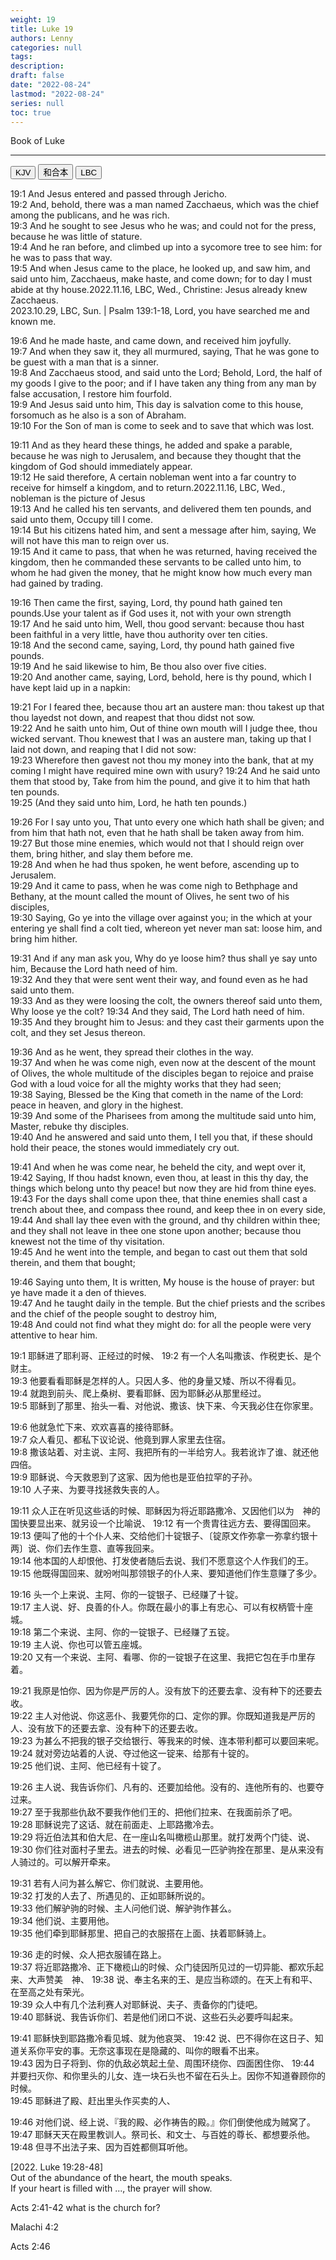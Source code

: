 ```yaml
---
weight: 19
title: Luke 19
authors: Lenny 
categories: null
tags: 
description: 
draft: false
date: "2022-08-24"
lastmod: "2022-08-24"
series: null
toc: true
---
```


Book of Luke
<!--more-->
---

<!-- Tab links -->
<div class="tab">
  <button class="tablinks active" onclick="tablabel(event, 'english')">KJV</button>
  <button class="tablinks" onclick="tablabel(event, 'chinese')">和合本</button>
  <button class="tablinks" onclick="tablabel(event, 'verse1')">LBC</button>
</div>

<!-- Tab content -->
<div id="english" class="tabcontent" style="display:block">

19:1 And Jesus entered and passed through Jericho.  
19:2 And, behold, there was a man named Zacchaeus, which was the chief among the publicans, and he was rich.  
19:3 And he sought to see Jesus who he was; and could not for the press, because he was little of stature.  
19:4 And he ran before, and climbed up into a sycomore tree to see him: for he was to pass that way.  
19:5 And when Jesus came to the place, he looked up, and saw him, and said unto him, Zacchaeus, make haste, and come down; for to day I must abide at thy house.<label for="Zacchaeus" class="margin-toggle sidenote-number"></label><span class="sidenote">2022.11.16, LBC, Wed., Christine: Jesus already knew Zacchaeus. <br>2023.10.29, LBC, Sun. | Psalm 139:1-18, Lord, you have searched me and known me.</span>  

19:6 And he made haste, and came down, and received him joyfully.  
19:7 And when they saw it, they all murmured, saying, That he was gone to be guest with a man that is a sinner.  
19:8 And Zacchaeus stood, and said unto the Lord; Behold, Lord, the half of my goods I give to the poor; and if I have taken any thing from any man by false accusation, I restore him fourfold.  
19:9 And Jesus said unto him, This day is salvation come to this house, forsomuch as he also is a son of Abraham.  
19:10 For the Son of man is come to seek and to save that which was lost.  

19:11 And as they heard these things, he added and spake a parable, because he was nigh to Jerusalem, and because they thought that the kingdom of God should immediately appear.  
19:12 He said therefore, A certain nobleman went into a far country to receive for himself a kingdom, and to return.<label for="nobleman" class="margin-toggle sidenote-number"></label><span class="sidenote">2022.11.16, LBC, Wed., nobleman is the picture of Jesus</span>     
19:13 And he called his ten servants, and delivered them ten pounds, and said unto them, Occupy till I come.  
19:14 But his citizens hated him, and sent a message after him, saying, We will not have this man to reign over us.  
19:15 And it came to pass, that when he was returned, having received the kingdom, then he commanded these servants to be called unto him, to whom he had given the money, that he might know how much every man had gained by trading.  

19:16 Then came the first, saying, Lord, thy pound hath gained ten pounds.<label for="talent" class="margin-toggle sidenote-number"></label><span class="sidenote">Use your talent as if God uses it, not with your own strength</span>     
19:17 And he said unto him, Well, thou good servant: because thou hast been faithful in a very little, have thou authority over ten cities.  
19:18 And the second came, saying, Lord, thy pound hath gained five pounds.  
19:19 And he said likewise to him, Be thou also over five cities.  
19:20 And another came, saying, Lord, behold, here is thy pound, which I have kept laid up in a napkin:  

19:21 For I feared thee, because thou art an austere man: thou takest up that thou layedst not down, and reapest that thou didst not sow.  
19:22 And he saith unto him, Out of thine own mouth will I judge thee, thou wicked servant. Thou knewest that I was an austere man, taking up that I laid not down, and reaping that I did not sow:  
19:23 Wherefore then gavest not thou my money into the bank, that at my coming I might have required mine own with usury?
19:24 And he said unto them that stood by, Take from him the pound, and give it to him that hath ten pounds.  
19:25 (And they said unto him, Lord, he hath ten pounds.)

19:26 For I say unto you, That unto every one which hath shall be given; and from him that hath not, even that he hath shall be taken away from him.  
19:27 But those mine enemies, which would not that I should reign over them, bring hither, and slay them before me.  
19:28 And when he had thus spoken, he went before, ascending up to Jerusalem.  
19:29 And it came to pass, when he was come nigh to Bethphage and Bethany, at the mount called the mount of Olives, he sent two of his disciples,  
19:30 Saying, Go ye into the village over against you; in the which at your entering ye shall find a colt tied, whereon yet never man sat: loose him, and bring him hither.  

19:31 And if any man ask you, Why do ye loose him? thus shall ye say unto him, Because the Lord hath need of him.  
19:32 And they that were sent went their way, and found even as he had said unto them.  
19:33 And as they were loosing the colt, the owners thereof said unto them, Why loose ye the colt?
19:34 And they said, The Lord hath need of him.  
19:35 And they brought him to Jesus: and they cast their garments upon the colt, and they set Jesus thereon.  

19:36 And as he went, they spread their clothes in the way.  
19:37 And when he was come nigh, even now at the descent of the mount of Olives, the whole multitude of the disciples began to rejoice and praise God with a loud voice for all the mighty works that they had seen;  
19:38 Saying, Blessed be the King that cometh in the name of the Lord: peace in heaven, and glory in the highest.  
19:39 And some of the Pharisees from among the multitude said unto him, Master, rebuke thy disciples.  
19:40 And he answered and said unto them, I tell you that, if these should hold their peace, the stones would immediately cry out.  

19:41 And when he was come near, he beheld the city, and wept over it,  
19:42 Saying, If thou hadst known, even thou, at least in this thy day, the things which belong unto thy peace! but now they are hid from thine eyes.  
19:43 For the days shall come upon thee, that thine enemies shall cast a trench about thee, and compass thee round, and keep thee in on every side,  
19:44 And shall lay thee even with the ground, and thy children within thee; and they shall not leave in thee one stone upon another; because thou knewest not the time of thy visitation.  
19:45 And he went into the temple, and began to cast out them that sold therein, and them that bought;  

19:46 Saying unto them, It is written, My house is the house of prayer: but ye have made it a den of thieves.  
19:47 And he taught daily in the temple. But the chief priests and the scribes and the chief of the people sought to destroy him,  
19:48 And could not find what they might do: for all the people were very attentive to hear him.  
</div>



<div id="chinese" class="tabcontent">

19:1 耶稣进了耶利哥、正经过的时候、
19:2 有一个人名叫撒该、作税吏长、是个财主。  
19:3 他要看看耶稣是怎样的人。只因人多、他的身量又矮、所以不得看见。  
19:4 就跑到前头、爬上桑树、要看耶稣、因为耶稣必从那里经过。  
19:5 耶稣到了那里、抬头一看、对他说、撒该、快下来、今天我必住在你家里。  

19:6 他就急忙下来、欢欢喜喜的接待耶稣。  
19:7 众人看见、都私下议论说、他竟到罪人家里去住宿。  
19:8 撒该站着、对主说、主阿、我把所有的一半给穷人。我若讹诈了谁、就还他四倍。  
19:9 耶稣说、今天救恩到了这家、因为他也是亚伯拉罕的子孙。  
19:10 人子来、为要寻找拯救失丧的人。  

19:11 众人正在听见这些话的时候、耶稣因为将近耶路撒冷、又因他们以为　神的国快要显出来、就另设一个比喻说、
19:12 有一个贵胄往远方去、要得国回来。  
19:13 便叫了他的十个仆人来、交给他们十锭银子、〔锭原文作弥拿一弥拿约银十两〕说、你们去作生意、直等我回来。  
19:14 他本国的人却恨他、打发使者随后去说、我们不愿意这个人作我们的王。  
19:15 他既得国回来、就吩咐叫那领银子的仆人来、要知道他们作生意赚了多少。  

19:16 头一个上来说、主阿、你的一锭银子、已经赚了十锭。  
19:17 主人说、好、良善的仆人。你既在最小的事上有忠心、可以有权柄管十座城。  
19:18 第二个来说、主阿、你的一锭银子、已经赚了五锭。  
19:19 主人说、你也可以管五座城。  
19:20 又有一个来说、主阿、看哪、你的一锭银子在这里、我把它包在手巾里存着。  

19:21 我原是怕你、因为你是严厉的人。没有放下的还要去拿、没有种下的还要去收。  
19:22 主人对他说、你这恶仆、我要凭你的口、定你的罪。你既知道我是严厉的人、没有放下的还要去拿、没有种下的还要去收。  
19:23 为甚么不把我的银子交给银行、等我来的时候、连本带利都可以要回来呢。  
19:24 就对旁边站着的人说、夺过他这一锭来、给那有十锭的。  
19:25 他们说、主阿、他已经有十锭了。  

19:26 主人说、我告诉你们、凡有的、还要加给他。没有的、连他所有的、也要夺过来。  
19:27 至于我那些仇敌不要我作他们王的、把他们拉来、在我面前杀了吧。  
19:28 耶稣说完了这话、就在前面走、上耶路撒冷去。  
19:29 将近伯法其和伯大尼、在一座山名叫橄榄山那里。就打发两个门徒、说、
19:30 你们往对面村子里去。进去的时候、必看见一匹驴驹拴在那里、是从来没有人骑过的。可以解开牵来。  

19:31 若有人问为甚么解它、你们就说、主要用他。  
19:32 打发的人去了、所遇见的、正如耶稣所说的。  
19:33 他们解驴驹的时候、主人问他们说、解驴驹作甚么。  
19:34 他们说、主要用他。  
19:35 他们牵到耶稣那里、把自己的衣服搭在上面、扶着耶稣骑上。  

19:36 走的时候、众人把衣服铺在路上。  
19:37 将近耶路撒冷、正下橄榄山的时候、众门徒因所见过的一切异能、都欢乐起来、大声赞美　神、
19:38 说、奉主名来的王、是应当称颂的。在天上有和平、在至高之处有荣光。  
19:39 众人中有几个法利赛人对耶稣说、夫子、责备你的门徒吧。  
19:40 耶稣说、我告诉你们、若是他们闭口不说、这些石头必要呼叫起来。  

19:41 耶稣快到耶路撒冷看见城、就为他哀哭、
19:42 说、巴不得你在这日子、知道关系你平安的事。无奈这事现在是隐藏的、叫你的眼看不出来。  
19:43 因为日子将到、你的仇敌必筑起土垒、周围环绕你、四面困住你、
19:44 并要扫灭你、和你里头的儿女、连一块石头也不留在石头上。因你不知道眷顾你的时候。  
19:45 耶稣进了殿、赶出里头作买卖的人、

19:46 对他们说、经上说、『我的殿、必作祷告的殿。』你们倒使他成为贼窝了。  
19:47 耶稣天天在殿里教训人。祭司长、和文士、与百姓的尊长、都想要杀他。  
19:48 但寻不出法子来、因为百姓都侧耳听他。  
</div>



<div id="verse1" class="tabcontent" style="display:block">

[2022. Luke 19:28-48]  
Out of the abundance of the heart, the mouth speaks.  
If your heart is filled with ..., the prayer will show.  

Acts 2:41-42 what is the church for?

Malachi 4:2  

Acts 2:46

</div>